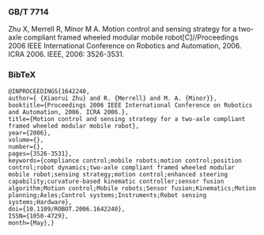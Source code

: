 ### GB/T 7714

Zhu X, Merrell R, Minor M A. Motion control and sensing strategy for a two-axle compliant framed wheeled modular mobile robot[C]//Proceedings 2006 IEEE International Conference on Robotics and Automation, 2006. ICRA 2006. IEEE, 2006: 3526-3531.



### BibTeX

```
@INPROCEEDINGS{1642240,
author={ {Xiaorui Zhu} and R. {Merrell} and M. A. {Minor}},
booktitle={Proceedings 2006 IEEE International Conference on Robotics and Automation, 2006. ICRA 2006.},
title={Motion control and sensing strategy for a two-axle compliant framed wheeled modular mobile robot},
year={2006},
volume={},
number={},
pages={3526-3531},
keywords={compliance control;mobile robots;motion control;position control;robot dynamics;two-axle compliant framed wheeled modular mobile robot;sensing strategy;motion control;enhanced steering capability;curvature-based kinematic controller;sensor fusion algorithm;Motion control;Mobile robots;Sensor fusion;Kinematics;Motion planning;Axles;Control systems;Instruments;Robot sensing systems;Hardware},
doi={10.1109/ROBOT.2006.1642240},
ISSN={1050-4729},
month={May},}
```

